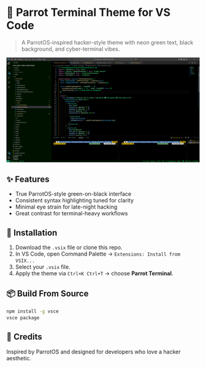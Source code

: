 # 🦜 Parrot Terminal Theme for VS Code

> A ParrotOS-inspired hacker-style theme with neon green text, black background, and cyber-terminal vibes.

![Screenshot](images/screenshot.png)

## ✨ Features

- True ParrotOS-style green-on-black interface
- Consistent syntax highlighting tuned for clarity
- Minimal eye strain for late-night hacking
- Great contrast for terminal-heavy workflows

## 🚀 Installation

1. Download the `.vsix` file or clone this repo.
2. In VS Code, open Command Palette → `Extensions: Install from VSIX...`
3. Select your `.vsix` file.
4. Apply the theme via `Ctrl+K Ctrl+T` → choose **Parrot Terminal**.

## 📦 Build From Source

```bash
npm install -g vsce
vsce package
```

## 💚 Credits

Inspired by ParrotOS and designed for developers who love a hacker aesthetic.
